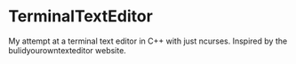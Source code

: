 # TerminalTextEditor
My attempt at a terminal text editor in C++ with just ncurses.
Inspired by the bulidyourowntexteditor website. 
